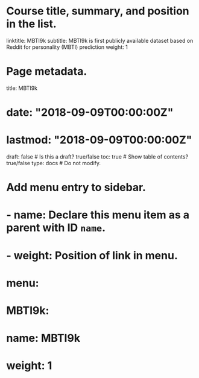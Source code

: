# Course title, summary, and position in the list.
linktitle: MBTI9k
subtitle: MBTI9k is first publicly available dataset based on Reddit for personality (MBTI) prediction
weight: 1

# Page metadata.
title: MBTI9k
# date: "2018-09-09T00:00:00Z"
# lastmod: "2018-09-09T00:00:00Z"
draft: false  # Is this a draft? true/false
toc: true  # Show table of contents? true/false
type: docs  # Do not modify.

# Add menu entry to sidebar.
# - name: Declare this menu item as a parent with ID `name`.
# - weight: Position of link in menu.
# menu:
#  MBTI9k:
#    name: MBTI9k
#    weight: 1
